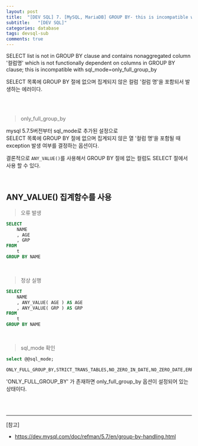 ```yaml
---
layout: post
title:  "[DEV SQL] 7. [MySQL, MariaDB] GROUP BY- this is incompatible with sql_mode=only_full_group_by"
subtitle:   "[DEV SQL]"
categories: database
tags: devsql-sub
comments: true
---
```


SELECT list is not in GROUP BY clause and contains nonaggregated column '컬럼명' which is not functionally dependent on columns in GROUP BY clause; this is incompatible with sql_mode=only_full_group_by

SELECT 목록에 GROUP BY 절에 없으며 집계되지 않은 컬럼 '컬럼 명'을 포함되서 발생하는 에러이다.

<br><br>

> only_full_group_by

mysql 5.7.5버전부터 sql_mode로 추가된 설정으로  
SELECT 목록에 GROUP BY 절에 없으며 집계되지 않은 열 '컬럼 명'을 포함될 때 exception 발생 여부를 결정하는 옵션이다.  

결론적으로 `ANY_VALUE()`를 사용해서 GROUP BY 절에 없는 컬럼도 SELECT 절에서 사용 할 수 있다.

<br>

## ANY_VALUE() 집계함수를 사용

> 오류 발생 

```sql
SELECT
    NAME
    , AGE
    , GRP
FROM
    t
GROUP BY NAME

```

<br>

> 정상 실행

```sql
SELECT
    NAME
    , ANY_VALUE( AGE ) AS AGE
    , ANY_VALUE( GRP ) AS GRP
FROM
    t
GROUP BY NAME

```

<br>

> sql_mode 확인

```sql
select @@sql_mode;
```

```
ONLY_FULL_GROUP_BY,STRICT_TRANS_TABLES,NO_ZERO_IN_DATE,NO_ZERO_DATE,ERROR_FOR_DIVISION_BY_ZERO,NO_AUTO_CREATE_USER
``` 

'ONLY_FULL_GROUP_BY' 가 존재하면 only_full_group_by 옵션이 설정되어 있는 상태이다.

<br><br>


---
[참고]
- https://dev.mysql.com/doc/refman/5.7/en/group-by-handling.html